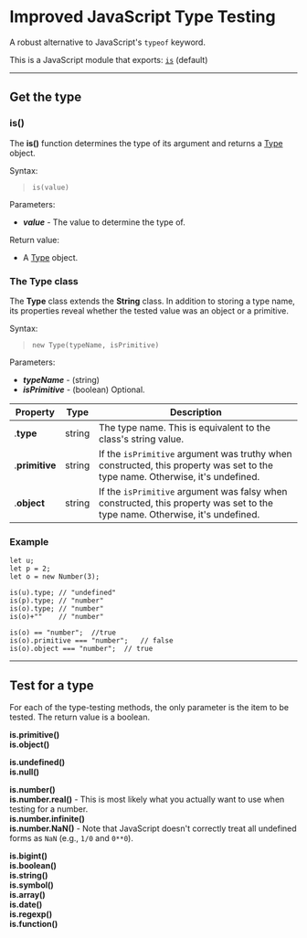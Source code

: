 # Improved JavaScript Type Testing
A robust alternative to JavaScript's `typeof` keyword.

This is a JavaScript module that exports: [`is`](#is) (default)

---


## Get the type

### is()

The **is()** function determines the type of its argument and returns a [Type](#the-type-class) object.

Syntax:
> `is(value)`

Parameters:
- ***value*** - The value to determine the type of.

Return value:
- A [Type](#the-type-class) object.

### The Type class

The **Type** class extends the **String** class. In addition to storing a type name, its properties reveal whether the tested value was an object or a primitive.

Syntax:
> `new Type(typeName, isPrimitive)`

Parameters:
- ***typeName*** - (string)
- ***isPrimitive*** - (boolean) Optional.

| Property | Type | Description |
| --- | --- | --- |
| .**type** | string | The type name. This is equivalent to the class's string value. |
| .**primitive** | string | If the `isPrimitive` argument was truthy when constructed, this property was set to the type name. Otherwise, it's undefined. |
| .**object** | string | If the `isPrimitive` argument was falsy when constructed, this property was set to the type name. Otherwise, it's undefined. |

### Example

```
let u;
let p = 2;
let o = new Number(3);

is(u).type;	// "undefined"
is(p).type;	// "number"
is(o).type;	// "number"
is(o)+""	// "number"

is(o) == "number";	//true
is(o).primitive === "number";	// false
is(o).object === "number";	// true
```

---


## Test for a type

For each of the type-testing methods, the only parameter is the item to be tested. The return value is a boolean.

**is.primitive()**  
**is.object()**  

**is.undefined()**  
**is.null()**  

**is.number()**  
**is.number.real()** - This is most likely what you actually want to use when testing for a number.  
**is.number.infinite()**  
**is.number.NaN()** - Note that JavaScript doesn't correctly treat all undefined forms as `NaN` (e.g., `1/0` and `0**0`).  

**is.bigint()**  
**is.boolean()**  
**is.string()**  
**is.symbol()**  
**is.array()**  
**is.date()**  
**is.regexp()**  
**is.function()**  


